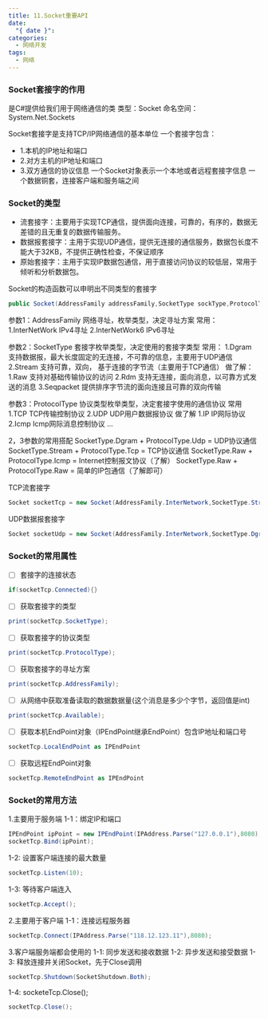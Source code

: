 ```yaml
---
title: 11.Socket重要API
date:
  "{ date }": 
categories:
  - 网络开发
tags:
  - 网络
---
```

### Socket套接字的作用
是C#提供给我们用于网络通信的类
类型：Socket
命名空间：System.Net.Sockets

Socket套接字是支持TCP/IP网络通信的基本单位
一个套接字包含：
- 1.本机的IP地址和端口
- 2.对方主机的IP地址和端口
- 3.双方通信的协议信息
 一个Socket对象表示一个本地或者远程套接字信息
 一个数据铜套，连接客户端和服务端之间

### Socket的类型
- 流套接字：主要用于实现TCP通信，提供面向连接，可靠的，有序的，数据无差错的且无重复的数据传输服务。
- 数据报套接字：主用于实现UDP通信，提供无连接的通信服务，数据包长度不能大于32KB，不提供正确性检查，不保证顺序
- 原始套接字：主用于实现IP数据包通信，用于直接访问协议的较低层，常用于倾听和分析数据包。

Socket的构造函数可以申明出不同类型的套接字
```C#
public Socket(AddressFamily addressFamily,SocketType sockType,ProtocolType protocolType);
```


参数1：AddressFamily 网络寻址，枚举类型，决定寻址方案
常用：1.InterNetWork IPv4寻址       2.InterNetWork6 IPv6寻址

参数2：SocketType 套接字枚举类型，决定使用的套接字类型
常用：
1.Dgram  支持数据报，最大长度固定的无连接，不可靠的信息，主要用于UDP通信
2.Stream  支持可靠，双向， 基于连接的字节流（主要用于TCP通信）
做了解：
1.Raw  支持对基础传输协议的访问
2.Rdm 支持无连接，面向消息，以可靠方式发送的消息
3.Seqpacket  提供排序字节流的面向连接且可靠的双向传输

参数3：ProtocolType 协议类型枚举类型，决定套接字使用的通信协议
常用
1.TCP   TCP传输控制协议
2.UDP    UDP用户数据报协议
做了解
1.IP    IP网际协议
2.Icmp    Icmp网际消息控制协议
...

2，3参数的常用搭配
SocketType.Dgram + ProtocolType.Udp = UDP协议通信
SocketType.Stream + ProtocolType.Tcp = TCP协议通信
SocketType.Raw + ProtocolType.Icmp = Internet控制报文协议（了解）
SocketType.Raw + ProtocolType.Raw = 简单的IP包通信（了解即可）

TCP流套接字
```C#
Socket socketTcp = new Socket(AddressFamily.InterNetwork,SocketType.Stream,ProtocolType.Tcp);
```
UDP数据报套接字
```C#
Socket socketUdp = new Socket(AddressFamily.InterNetwork,SocketType.Dgram,ProtocolType.Udp);
```

### Socket的常用属性
- [ ] 套接字的连接状态
```C#
if(socketTcp.Connected){}
```
- [ ] 获取套接字的类型
```C#
print(socketTcp.SocketType);
```
- [ ] 获取套接字的协议类型
```C#
print(socketTcp.ProtocolType);
```
- [ ] 获取套接字的寻址方案
```C#
print(socketTcp.AddressFamily);
```
- [ ] 从网络中获取准备读取的数据数据量(这个消息是多少个字节，返回值是int)
```C#
print(socketTcp.Available);
```
- [ ] 获取本机EndPoint对象（IPEndPoint继承EndPoint）包含IP地址和端口号
```C#
socketTcp.LocalEndPoint as IPEndPoint
```
- [ ] 获取远程EndPoint对象
```C#
socketTcp.RemoteEndPoint as IPEndPoint
```

### Socket的常用方法 
1.主要用于服务端
1-1：绑定IP和端口
```C#
IPEndPoint ipPoint = new IPEndPoint(IPAddress.Parse("127.0.0.1"),8080);
socketTcp.Bind(ipPoint);
```
1-2:  设置客户端连接的最大数量
```C#
socketTcp.Listen(10);
```
1-3:  等待客户端连入
```C#
socketTcp.Accept();
```

2.主要用于客户端
1-1：连接远程服务器
```C#
socketTcp.Connect(IPAddress.Parse("118.12.123.11"),8080);
```

3.客户端服务端都会使用的
1-1:  同步发送和接收数据
1-2:  异步发送和接受数据
1-3:  释放连接并关闭Socket，先于Close调用
```C#
socketTcp.Shutdown(SocketShutdown.Both);
```
1-4:  socketeTcp.Close();
```C#
socketTcp.Close();
```


